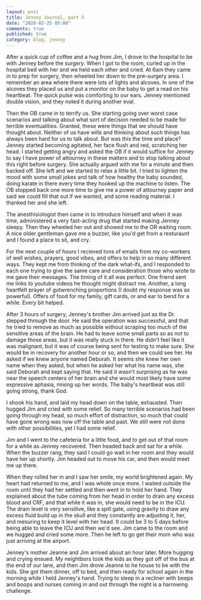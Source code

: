 ```yaml
---
layout: post
title: Jenney Journal, part 5
date: "2020-02-25 05:00"
comments: true
published: true
category: blog, jenney
---
```


After a quick cup of coffee and a hug from Jim, I drove to the hospital to be with Jenney before the surgery. When I got to the room, curled up in the hospital bed with her and we held each other and cried. At 6am they came in to prep for surgery, then wheeled her down to the pre-surgery area. I remember an area where there were lots of lights and alcoves. In one of the alcoves they placed us and put a monitor on the baby to get a read on his heartbeat. The quick pulse was comforting to our ears. Jenney mentioned double vision, and they noted it during another eval.

Then the OB came in to terrify us. She starting going over worst case scenarios and talking about what sort of decision needed to be made for terrible eventualities. Granted, these were things that we should have thought about. Neither of us have wills and thinking about such things has always been hard for us to talk about. But was this the time and place? Jenney started becoming agitated, her face flush and red, scratching her head. I started getting angry and asked the OB if it would suffice for Jenney to say I have power of attourney in these matters and to stop talking about this right before surgery. She actually argued with me for a minute and then backed off. She left and we started to relax a little bit. I tried to lighten the mood with some small jokes and talk of how healthy the baby sounded, doing karate in there every time they hooked up the machine to listen. The OB stopped back one more time to give me a power of attourney paper and said we could fill that out if we wanted, and some reading material. I thanked her and she left.

The anesthisiologist then came in to introduce himself and when it was time, administered a very fast-acting drug that started making Jenney sleepy. Then they wheeled her out and showed me to the OR waiting room. A nice older gentleman gave me a buzzer, like you'd get from a resturaunt and I found a place to sit, and cry.

For the next couple of hours I recieved tons of emails from my co-workers of well wishes, prayers, good vibes, and offers to help in so many different ways. They kept me from thinking of the dark what-ifs, and I responded to each one trying to give the same care and consideration those who wrote to me gave their messages. The timing of it all was perfect. One friend sent me links to youtube videos he thought might distract me. Another, a long heartfelt prayer of gutwrenching proportions (I doubt my response was as powerful). Offers of food for my family, gift cards, or and ear to bend for a while. Every bit helped.

After 3 hours of surgery, Jenney's brother Jim arrived just as the Dr. stepped through the door. He said the operation was successful, and that he tried to remove as much as possible without scraping too much of the sensitive areas of the brain. He had to leave some small parts so as not to damage those areas, but it was really stuck in there. He didn't feel like it was malignant, but it was of course being sent for testing to make sure. She would be in recovery for another hour or so, and then we could see her. He asked if we knew anyone named Deborah. It seems she knew her own name when they asked, but when he asked her what his name was, she said Deborah and kept saying that. He said it wasn't surprising as he was near the speech centers of her brain and she would most likely have some expressive aphasia, mixing up her words. The baby's heartbeat was still going strong, thank God.

I shook his hand, and laid my head down on the table, exhausted. Then hugged Jim and cried with some relief. So many terrible scenarios had been going through my head, so much effort of distraction, so much that could have gone wrong was now off the table and past. We still were not done with other possibilities, yet I had some relief.

Jim and I went to the cafeteria for a little food, and to get out of that room for a while as Jenney recovered. Then headed back and sat for a while. When the buzzer rang, they said I could go wait in her room and they would have her up shortly. Jim headed out to move his car, and then would meet me up there.

When they rolled her in and I saw her smile, my world brightened again. My heart had returned to me, and I was whole once more. I waited outside the room until they had her settled and then went in to hold her hand. They explained about the tube coming from her head in order to drain any excess blood and CRF, and that while it was in, she would need to be in the ICU. The drain level is very sensitive, like a spill gate, using gravity to draw any excess fluid build up in the skull and they constantly are adjusting it, her, and mesuring to keep it level with her head. It could be 3 to 5 days before being able to leave the ICU and then we'd see. Jim came to the room and we hugged and cried some more. Then he left to go get their mom who was just arriving at the airport.

Jenney's mother Jeanne and Jim arrived about an hour later. More hugging and crying ensued. My neightbors took the kids as they got off of the bus at the end of our lane, and then Jim drove Jeanne to he house to be with the kids. She got them dinner, off to bed, and then ready for school again in the morning while I held Jenney's hand. Trying to sleep in a recliner with beeps and boops and nurses coming in and out through the night is a harrowing challenge.